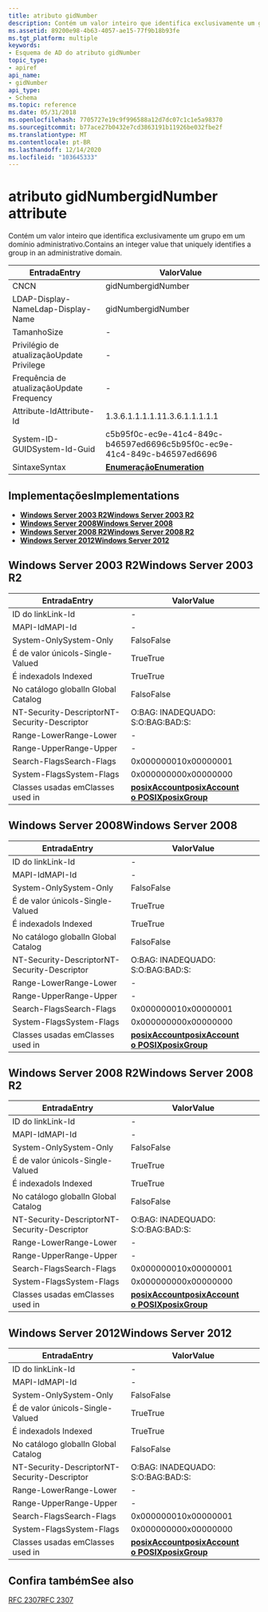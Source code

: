 ```yaml
---
title: atributo gidNumber
description: Contém um valor inteiro que identifica exclusivamente um grupo em um domínio administrativo.
ms.assetid: 89200e98-4b63-4057-ae15-77f9b18b93fe
ms.tgt_platform: multiple
keywords:
- Esquema de AD do atributo gidNumber
topic_type:
- apiref
api_name:
- gidNumber
api_type:
- Schema
ms.topic: reference
ms.date: 05/31/2018
ms.openlocfilehash: 7705727e19c9f996588a12d7dc07c1c1e5a98370
ms.sourcegitcommit: b77ace27b0432e7cd3863191b11926be032fbe2f
ms.translationtype: MT
ms.contentlocale: pt-BR
ms.lasthandoff: 12/14/2020
ms.locfileid: "103645333"
---
```

# <a name="gidnumber-attribute"></a><span data-ttu-id="6dc07-104">atributo gidNumber</span><span class="sxs-lookup"><span data-stu-id="6dc07-104">gidNumber attribute</span></span>

<span data-ttu-id="6dc07-105">Contém um valor inteiro que identifica exclusivamente um grupo em um domínio administrativo.</span><span class="sxs-lookup"><span data-stu-id="6dc07-105">Contains an integer value that uniquely identifies a group in an administrative domain.</span></span>



| <span data-ttu-id="6dc07-106">Entrada</span><span class="sxs-lookup"><span data-stu-id="6dc07-106">Entry</span></span> | <span data-ttu-id="6dc07-107">Valor</span><span class="sxs-lookup"><span data-stu-id="6dc07-107">Value</span></span> |
|-------------------|--------------------------------------|
| <span data-ttu-id="6dc07-108">CN</span><span class="sxs-lookup"><span data-stu-id="6dc07-108">CN</span></span>                | <span data-ttu-id="6dc07-109">gidNumber</span><span class="sxs-lookup"><span data-stu-id="6dc07-109">gidNumber</span></span>                            |
| <span data-ttu-id="6dc07-110">LDAP-Display-Name</span><span class="sxs-lookup"><span data-stu-id="6dc07-110">Ldap-Display-Name</span></span> | <span data-ttu-id="6dc07-111">gidNumber</span><span class="sxs-lookup"><span data-stu-id="6dc07-111">gidNumber</span></span>                            |
| <span data-ttu-id="6dc07-112">Tamanho</span><span class="sxs-lookup"><span data-stu-id="6dc07-112">Size</span></span>              | \-                                   |
| <span data-ttu-id="6dc07-113">Privilégio de atualização</span><span class="sxs-lookup"><span data-stu-id="6dc07-113">Update Privilege</span></span>  | \-                                   |
| <span data-ttu-id="6dc07-114">Frequência de atualização</span><span class="sxs-lookup"><span data-stu-id="6dc07-114">Update Frequency</span></span>  | \-                                   |
| <span data-ttu-id="6dc07-115">Attribute-Id</span><span class="sxs-lookup"><span data-stu-id="6dc07-115">Attribute-Id</span></span>      | <span data-ttu-id="6dc07-116">1.3.6.1.1.1.1.1</span><span class="sxs-lookup"><span data-stu-id="6dc07-116">1.3.6.1.1.1.1.1</span></span>                      |
| <span data-ttu-id="6dc07-117">System-ID-GUID</span><span class="sxs-lookup"><span data-stu-id="6dc07-117">System-Id-Guid</span></span>    | <span data-ttu-id="6dc07-118">c5b95f0c-ec9e-41c4-849c-b46597ed6696</span><span class="sxs-lookup"><span data-stu-id="6dc07-118">c5b95f0c-ec9e-41c4-849c-b46597ed6696</span></span> |
| <span data-ttu-id="6dc07-119">Sintaxe</span><span class="sxs-lookup"><span data-stu-id="6dc07-119">Syntax</span></span>            | [<span data-ttu-id="6dc07-120">**Enumeração**</span><span class="sxs-lookup"><span data-stu-id="6dc07-120">**Enumeration**</span></span>](s-enumeration.md) |



## <a name="implementations"></a><span data-ttu-id="6dc07-121">Implementações</span><span class="sxs-lookup"><span data-stu-id="6dc07-121">Implementations</span></span>

-   [<span data-ttu-id="6dc07-122">**Windows Server 2003 R2**</span><span class="sxs-lookup"><span data-stu-id="6dc07-122">**Windows Server 2003 R2**</span></span>](#windows-server-2003-r2)
-   [<span data-ttu-id="6dc07-123">**Windows Server 2008**</span><span class="sxs-lookup"><span data-stu-id="6dc07-123">**Windows Server 2008**</span></span>](#windows-server-2008)
-   [<span data-ttu-id="6dc07-124">**Windows Server 2008 R2**</span><span class="sxs-lookup"><span data-stu-id="6dc07-124">**Windows Server 2008 R2**</span></span>](#windows-server-2008-r2)
-   [<span data-ttu-id="6dc07-125">**Windows Server 2012**</span><span class="sxs-lookup"><span data-stu-id="6dc07-125">**Windows Server 2012**</span></span>](#windows-server-2012)

## <a name="windows-server-2003-r2"></a><span data-ttu-id="6dc07-126">Windows Server 2003 R2</span><span class="sxs-lookup"><span data-stu-id="6dc07-126">Windows Server 2003 R2</span></span>



| <span data-ttu-id="6dc07-127">Entrada</span><span class="sxs-lookup"><span data-stu-id="6dc07-127">Entry</span></span> | <span data-ttu-id="6dc07-128">Valor</span><span class="sxs-lookup"><span data-stu-id="6dc07-128">Value</span></span> |
|------------------------|-------------------------------------------------------------------------------------------------|
| <span data-ttu-id="6dc07-129">ID do link</span><span class="sxs-lookup"><span data-stu-id="6dc07-129">Link-Id</span></span>                | \-                                                                                              |
| <span data-ttu-id="6dc07-130">MAPI-Id</span><span class="sxs-lookup"><span data-stu-id="6dc07-130">MAPI-Id</span></span>                | \-                                                                                              |
| <span data-ttu-id="6dc07-131">System-Only</span><span class="sxs-lookup"><span data-stu-id="6dc07-131">System-Only</span></span>            | <span data-ttu-id="6dc07-132">Falso</span><span class="sxs-lookup"><span data-stu-id="6dc07-132">False</span></span>                                                                                           |
| <span data-ttu-id="6dc07-133">É de valor único</span><span class="sxs-lookup"><span data-stu-id="6dc07-133">Is-Single-Valued</span></span>       | <span data-ttu-id="6dc07-134">True</span><span class="sxs-lookup"><span data-stu-id="6dc07-134">True</span></span>                                                                                            |
| <span data-ttu-id="6dc07-135">É indexado</span><span class="sxs-lookup"><span data-stu-id="6dc07-135">Is Indexed</span></span>             | <span data-ttu-id="6dc07-136">True</span><span class="sxs-lookup"><span data-stu-id="6dc07-136">True</span></span>                                                                                            |
| <span data-ttu-id="6dc07-137">No catálogo global</span><span class="sxs-lookup"><span data-stu-id="6dc07-137">In Global Catalog</span></span>      | <span data-ttu-id="6dc07-138">Falso</span><span class="sxs-lookup"><span data-stu-id="6dc07-138">False</span></span>                                                                                           |
| <span data-ttu-id="6dc07-139">NT-Security-Descriptor</span><span class="sxs-lookup"><span data-stu-id="6dc07-139">NT-Security-Descriptor</span></span> | <span data-ttu-id="6dc07-140">O:BAG: INADEQUADO: S:</span><span class="sxs-lookup"><span data-stu-id="6dc07-140">O:BAG:BAD:S:</span></span>                                                                                    |
| <span data-ttu-id="6dc07-141">Range-Lower</span><span class="sxs-lookup"><span data-stu-id="6dc07-141">Range-Lower</span></span>            | \-                                                                                              |
| <span data-ttu-id="6dc07-142">Range-Upper</span><span class="sxs-lookup"><span data-stu-id="6dc07-142">Range-Upper</span></span>            | \-                                                                                              |
| <span data-ttu-id="6dc07-143">Search-Flags</span><span class="sxs-lookup"><span data-stu-id="6dc07-143">Search-Flags</span></span>           | <span data-ttu-id="6dc07-144">0x00000001</span><span class="sxs-lookup"><span data-stu-id="6dc07-144">0x00000001</span></span>                                                                                      |
| <span data-ttu-id="6dc07-145">System-Flags</span><span class="sxs-lookup"><span data-stu-id="6dc07-145">System-Flags</span></span>           | <span data-ttu-id="6dc07-146">0x00000000</span><span class="sxs-lookup"><span data-stu-id="6dc07-146">0x00000000</span></span>                                                                                      |
| <span data-ttu-id="6dc07-147">Classes usadas em</span><span class="sxs-lookup"><span data-stu-id="6dc07-147">Classes used in</span></span>        | [<span data-ttu-id="6dc07-148">**posixAccount**</span><span class="sxs-lookup"><span data-stu-id="6dc07-148">**posixAccount**</span></span>](c-posixaccount.md)<br/> [<span data-ttu-id="6dc07-149">**o POSIX**</span><span class="sxs-lookup"><span data-stu-id="6dc07-149">**posixGroup**</span></span>](c-posixgroup.md)<br/> |



## <a name="windows-server-2008"></a><span data-ttu-id="6dc07-150">Windows Server 2008</span><span class="sxs-lookup"><span data-stu-id="6dc07-150">Windows Server 2008</span></span>



| <span data-ttu-id="6dc07-151">Entrada</span><span class="sxs-lookup"><span data-stu-id="6dc07-151">Entry</span></span> | <span data-ttu-id="6dc07-152">Valor</span><span class="sxs-lookup"><span data-stu-id="6dc07-152">Value</span></span> |
|------------------------|-------------------------------------------------------------------------------------------------|
| <span data-ttu-id="6dc07-153">ID do link</span><span class="sxs-lookup"><span data-stu-id="6dc07-153">Link-Id</span></span>                | \-                                                                                              |
| <span data-ttu-id="6dc07-154">MAPI-Id</span><span class="sxs-lookup"><span data-stu-id="6dc07-154">MAPI-Id</span></span>                | \-                                                                                              |
| <span data-ttu-id="6dc07-155">System-Only</span><span class="sxs-lookup"><span data-stu-id="6dc07-155">System-Only</span></span>            | <span data-ttu-id="6dc07-156">Falso</span><span class="sxs-lookup"><span data-stu-id="6dc07-156">False</span></span>                                                                                           |
| <span data-ttu-id="6dc07-157">É de valor único</span><span class="sxs-lookup"><span data-stu-id="6dc07-157">Is-Single-Valued</span></span>       | <span data-ttu-id="6dc07-158">True</span><span class="sxs-lookup"><span data-stu-id="6dc07-158">True</span></span>                                                                                            |
| <span data-ttu-id="6dc07-159">É indexado</span><span class="sxs-lookup"><span data-stu-id="6dc07-159">Is Indexed</span></span>             | <span data-ttu-id="6dc07-160">True</span><span class="sxs-lookup"><span data-stu-id="6dc07-160">True</span></span>                                                                                            |
| <span data-ttu-id="6dc07-161">No catálogo global</span><span class="sxs-lookup"><span data-stu-id="6dc07-161">In Global Catalog</span></span>      | <span data-ttu-id="6dc07-162">Falso</span><span class="sxs-lookup"><span data-stu-id="6dc07-162">False</span></span>                                                                                           |
| <span data-ttu-id="6dc07-163">NT-Security-Descriptor</span><span class="sxs-lookup"><span data-stu-id="6dc07-163">NT-Security-Descriptor</span></span> | <span data-ttu-id="6dc07-164">O:BAG: INADEQUADO: S:</span><span class="sxs-lookup"><span data-stu-id="6dc07-164">O:BAG:BAD:S:</span></span>                                                                                    |
| <span data-ttu-id="6dc07-165">Range-Lower</span><span class="sxs-lookup"><span data-stu-id="6dc07-165">Range-Lower</span></span>            | \-                                                                                              |
| <span data-ttu-id="6dc07-166">Range-Upper</span><span class="sxs-lookup"><span data-stu-id="6dc07-166">Range-Upper</span></span>            | \-                                                                                              |
| <span data-ttu-id="6dc07-167">Search-Flags</span><span class="sxs-lookup"><span data-stu-id="6dc07-167">Search-Flags</span></span>           | <span data-ttu-id="6dc07-168">0x00000001</span><span class="sxs-lookup"><span data-stu-id="6dc07-168">0x00000001</span></span>                                                                                      |
| <span data-ttu-id="6dc07-169">System-Flags</span><span class="sxs-lookup"><span data-stu-id="6dc07-169">System-Flags</span></span>           | <span data-ttu-id="6dc07-170">0x00000000</span><span class="sxs-lookup"><span data-stu-id="6dc07-170">0x00000000</span></span>                                                                                      |
| <span data-ttu-id="6dc07-171">Classes usadas em</span><span class="sxs-lookup"><span data-stu-id="6dc07-171">Classes used in</span></span>        | [<span data-ttu-id="6dc07-172">**posixAccount**</span><span class="sxs-lookup"><span data-stu-id="6dc07-172">**posixAccount**</span></span>](c-posixaccount.md)<br/> [<span data-ttu-id="6dc07-173">**o POSIX**</span><span class="sxs-lookup"><span data-stu-id="6dc07-173">**posixGroup**</span></span>](c-posixgroup.md)<br/> |



## <a name="windows-server-2008-r2"></a><span data-ttu-id="6dc07-174">Windows Server 2008 R2</span><span class="sxs-lookup"><span data-stu-id="6dc07-174">Windows Server 2008 R2</span></span>



| <span data-ttu-id="6dc07-175">Entrada</span><span class="sxs-lookup"><span data-stu-id="6dc07-175">Entry</span></span> | <span data-ttu-id="6dc07-176">Valor</span><span class="sxs-lookup"><span data-stu-id="6dc07-176">Value</span></span> |
|------------------------|-------------------------------------------------------------------------------------------------|
| <span data-ttu-id="6dc07-177">ID do link</span><span class="sxs-lookup"><span data-stu-id="6dc07-177">Link-Id</span></span>                | \-                                                                                              |
| <span data-ttu-id="6dc07-178">MAPI-Id</span><span class="sxs-lookup"><span data-stu-id="6dc07-178">MAPI-Id</span></span>                | \-                                                                                              |
| <span data-ttu-id="6dc07-179">System-Only</span><span class="sxs-lookup"><span data-stu-id="6dc07-179">System-Only</span></span>            | <span data-ttu-id="6dc07-180">Falso</span><span class="sxs-lookup"><span data-stu-id="6dc07-180">False</span></span>                                                                                           |
| <span data-ttu-id="6dc07-181">É de valor único</span><span class="sxs-lookup"><span data-stu-id="6dc07-181">Is-Single-Valued</span></span>       | <span data-ttu-id="6dc07-182">True</span><span class="sxs-lookup"><span data-stu-id="6dc07-182">True</span></span>                                                                                            |
| <span data-ttu-id="6dc07-183">É indexado</span><span class="sxs-lookup"><span data-stu-id="6dc07-183">Is Indexed</span></span>             | <span data-ttu-id="6dc07-184">True</span><span class="sxs-lookup"><span data-stu-id="6dc07-184">True</span></span>                                                                                            |
| <span data-ttu-id="6dc07-185">No catálogo global</span><span class="sxs-lookup"><span data-stu-id="6dc07-185">In Global Catalog</span></span>      | <span data-ttu-id="6dc07-186">Falso</span><span class="sxs-lookup"><span data-stu-id="6dc07-186">False</span></span>                                                                                           |
| <span data-ttu-id="6dc07-187">NT-Security-Descriptor</span><span class="sxs-lookup"><span data-stu-id="6dc07-187">NT-Security-Descriptor</span></span> | <span data-ttu-id="6dc07-188">O:BAG: INADEQUADO: S:</span><span class="sxs-lookup"><span data-stu-id="6dc07-188">O:BAG:BAD:S:</span></span>                                                                                    |
| <span data-ttu-id="6dc07-189">Range-Lower</span><span class="sxs-lookup"><span data-stu-id="6dc07-189">Range-Lower</span></span>            | \-                                                                                              |
| <span data-ttu-id="6dc07-190">Range-Upper</span><span class="sxs-lookup"><span data-stu-id="6dc07-190">Range-Upper</span></span>            | \-                                                                                              |
| <span data-ttu-id="6dc07-191">Search-Flags</span><span class="sxs-lookup"><span data-stu-id="6dc07-191">Search-Flags</span></span>           | <span data-ttu-id="6dc07-192">0x00000001</span><span class="sxs-lookup"><span data-stu-id="6dc07-192">0x00000001</span></span>                                                                                      |
| <span data-ttu-id="6dc07-193">System-Flags</span><span class="sxs-lookup"><span data-stu-id="6dc07-193">System-Flags</span></span>           | <span data-ttu-id="6dc07-194">0x00000000</span><span class="sxs-lookup"><span data-stu-id="6dc07-194">0x00000000</span></span>                                                                                      |
| <span data-ttu-id="6dc07-195">Classes usadas em</span><span class="sxs-lookup"><span data-stu-id="6dc07-195">Classes used in</span></span>        | [<span data-ttu-id="6dc07-196">**posixAccount**</span><span class="sxs-lookup"><span data-stu-id="6dc07-196">**posixAccount**</span></span>](c-posixaccount.md)<br/> [<span data-ttu-id="6dc07-197">**o POSIX**</span><span class="sxs-lookup"><span data-stu-id="6dc07-197">**posixGroup**</span></span>](c-posixgroup.md)<br/> |



## <a name="windows-server-2012"></a><span data-ttu-id="6dc07-198">Windows Server 2012</span><span class="sxs-lookup"><span data-stu-id="6dc07-198">Windows Server 2012</span></span>



| <span data-ttu-id="6dc07-199">Entrada</span><span class="sxs-lookup"><span data-stu-id="6dc07-199">Entry</span></span> | <span data-ttu-id="6dc07-200">Valor</span><span class="sxs-lookup"><span data-stu-id="6dc07-200">Value</span></span> |
|------------------------|-------------------------------------------------------------------------------------------------|
| <span data-ttu-id="6dc07-201">ID do link</span><span class="sxs-lookup"><span data-stu-id="6dc07-201">Link-Id</span></span>                | \-                                                                                              |
| <span data-ttu-id="6dc07-202">MAPI-Id</span><span class="sxs-lookup"><span data-stu-id="6dc07-202">MAPI-Id</span></span>                | \-                                                                                              |
| <span data-ttu-id="6dc07-203">System-Only</span><span class="sxs-lookup"><span data-stu-id="6dc07-203">System-Only</span></span>            | <span data-ttu-id="6dc07-204">Falso</span><span class="sxs-lookup"><span data-stu-id="6dc07-204">False</span></span>                                                                                           |
| <span data-ttu-id="6dc07-205">É de valor único</span><span class="sxs-lookup"><span data-stu-id="6dc07-205">Is-Single-Valued</span></span>       | <span data-ttu-id="6dc07-206">True</span><span class="sxs-lookup"><span data-stu-id="6dc07-206">True</span></span>                                                                                            |
| <span data-ttu-id="6dc07-207">É indexado</span><span class="sxs-lookup"><span data-stu-id="6dc07-207">Is Indexed</span></span>             | <span data-ttu-id="6dc07-208">True</span><span class="sxs-lookup"><span data-stu-id="6dc07-208">True</span></span>                                                                                            |
| <span data-ttu-id="6dc07-209">No catálogo global</span><span class="sxs-lookup"><span data-stu-id="6dc07-209">In Global Catalog</span></span>      | <span data-ttu-id="6dc07-210">Falso</span><span class="sxs-lookup"><span data-stu-id="6dc07-210">False</span></span>                                                                                           |
| <span data-ttu-id="6dc07-211">NT-Security-Descriptor</span><span class="sxs-lookup"><span data-stu-id="6dc07-211">NT-Security-Descriptor</span></span> | <span data-ttu-id="6dc07-212">O:BAG: INADEQUADO: S:</span><span class="sxs-lookup"><span data-stu-id="6dc07-212">O:BAG:BAD:S:</span></span>                                                                                    |
| <span data-ttu-id="6dc07-213">Range-Lower</span><span class="sxs-lookup"><span data-stu-id="6dc07-213">Range-Lower</span></span>            | \-                                                                                              |
| <span data-ttu-id="6dc07-214">Range-Upper</span><span class="sxs-lookup"><span data-stu-id="6dc07-214">Range-Upper</span></span>            | \-                                                                                              |
| <span data-ttu-id="6dc07-215">Search-Flags</span><span class="sxs-lookup"><span data-stu-id="6dc07-215">Search-Flags</span></span>           | <span data-ttu-id="6dc07-216">0x00000001</span><span class="sxs-lookup"><span data-stu-id="6dc07-216">0x00000001</span></span>                                                                                      |
| <span data-ttu-id="6dc07-217">System-Flags</span><span class="sxs-lookup"><span data-stu-id="6dc07-217">System-Flags</span></span>           | <span data-ttu-id="6dc07-218">0x00000000</span><span class="sxs-lookup"><span data-stu-id="6dc07-218">0x00000000</span></span>                                                                                      |
| <span data-ttu-id="6dc07-219">Classes usadas em</span><span class="sxs-lookup"><span data-stu-id="6dc07-219">Classes used in</span></span>        | [<span data-ttu-id="6dc07-220">**posixAccount**</span><span class="sxs-lookup"><span data-stu-id="6dc07-220">**posixAccount**</span></span>](c-posixaccount.md)<br/> [<span data-ttu-id="6dc07-221">**o POSIX**</span><span class="sxs-lookup"><span data-stu-id="6dc07-221">**posixGroup**</span></span>](c-posixgroup.md)<br/> |



## <a name="see-also"></a><span data-ttu-id="6dc07-222">Confira também</span><span class="sxs-lookup"><span data-stu-id="6dc07-222">See also</span></span>

<dl> <dt>

[<span data-ttu-id="6dc07-223">RFC 2307</span><span class="sxs-lookup"><span data-stu-id="6dc07-223">RFC 2307</span></span>](https://www.ietf.org/rfc/rfc2307.txt)
</dt> </dl>

 

 





